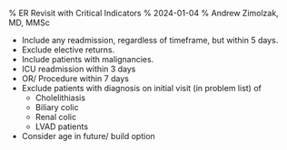 % ER Revisit with Critical Indicators
% 2024-01-04
% Andrew Zimolzak, MD, MMSc






- Include any readmission, regardless of timeframe, but within 5 days.
- Exclude elective returns.
- Include patients with malignancies.
- ICU readmission within 3 days
- OR/ Procedure within 7 days
- Exclude patients with diagnosis on initial visit (in problem list) of
    - Cholelithiasis
    - Biliary colic
    - Renal colic
    - LVAD patients
- Consider age in future/ build option



